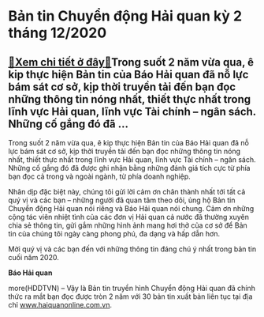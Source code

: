 Bản tin Chuyển động Hải quan kỳ 2 tháng 12/2020
===============================================

[:gift:Xem chi tiết ở đây:gift:](https://hddtvn.com/ban-tin-chuyen-dong-hai-quan-ky-2-thang-12-2020/)Trong suốt 2 năm vừa qua, ê kip thực hiện Bản tin của Báo Hải quan đã nỗ lực bám sát cơ sở, kịp thời truyền tải đến bạn đọc những thông tin nóng nhất, thiết thực nhất trong lĩnh vực Hải quan, lĩnh vực Tài chính – ngân sách. Những cố gắng đó đã …
-----------------------------------------------------------------------------------------------------------------------------------------------------------------------------------------------------------------------------------------------------



Trong suốt 2 năm vừa qua, ê kip thực hiện Bản tin của Báo Hải quan đã nỗ lực bám sát cơ sở, kịp thời truyền tải đến bạn đọc những thông tin nóng nhất, thiết thực nhất trong lĩnh vực Hải quan, lĩnh vực Tài chính – ngân sách. Những cố gắng đó đã được ghi nhận bằng những đánh giá tích cực từ phía bạn đọc cả trong và ngoài ngành, từ phía doanh nghiệp.


Nhân dịp đặc biệt này, chúng tôi gửi lời cảm ơn chân thành nhất tới tất cả quý vị và các bạn – những người đã quan tâm theo dõi, ủng hộ Bản tin Chuyển động Hải quan nói riêng và Báo Hải quan nói chung. Cảm ơn những cộng tác viên nhiệt tình của các đơn vị Hải quan cả nước đã thường xuyên chia sẻ thông tin, gửi gắm những hình ảnh mang hơi thở của cơ sở để Bản tin của chúng tôi ngày càng phong phú, đa dạng và hấp dẫn hơn.


Mời quý vị và các bạn đến với những thông tin đáng chú ý nhất trong bản tin cuối năm 2020.




**Báo Hải quan**



more(HDDTVN) – Vậy là Bản tin truyền hình Chuyển động Hải quan đã chính thức ra mắt bạn đọc được tròn 2 năm với 30 bản tin xuất bản liên tục tại địa chỉ www.haiquanonline.com.vn.

